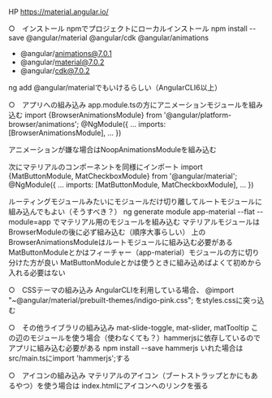 HP
https://material.angular.io/

○　インストール
npmでプロジェクトにローカルインストール
npm install --save @angular/material @angular/cdk @angular/animations
+ @angular/animations@7.0.1
+ @angular/material@7.0.2
+ @angular/cdk@7.0.2

ng add @angular/materialでもいけるらしい（AngularCLI6以上）

○　アプリへの組み込み
app.module.tsの方にアニメーションモジュールを組み込む
import {BrowserAnimationsModule} from '@angular/platform-browser/animations';
@NgModule({
  ...
  imports: [BrowserAnimationsModule],
  ...
})

アニメーションが嫌な場合はNoopAnimationsModuleを組み込む

次にマテリアルのコンポーネントを同様にインポート
import {MatButtonModule, MatCheckboxModule} from '@angular/material';
@NgModule({
  ...
  imports: [MatButtonModule, MatCheckboxModule],
  ...
})

ルーティングモジュールみたいにモジュールだけ切り離してルートモジュールに組み込んでもよい（そうすべき？）
ng generate module app-material --flat --module=app
でマテリアル用のモジュールを組み込む
マテリアルモジュールはBrowserModuleの後に必ず組み込む（順序大事らしい）
上のBrowserAnimationsModuleはルートモジュールに組み込む必要がある
MatButtonModuleとかはフィーチャー（app-material）モジュールの方に切り分けた方が良い
MatButtonModuleとかは使うときに組み込めばよくて初めから入れる必要はない

○　CSSテーマの組み込み
AngularCLIを利用している場合、
@import "~@angular/material/prebuilt-themes/indigo-pink.css";
をstyles.cssに突っ込む

○　その他ライブラリの組み込み
mat-slide-toggle, mat-slider, matTooltip
この辺のモジュールを使う場合（使わなくても？）hammerjsに依存しているのでアプリに組み込む必要がある
npm install --save hammerjs
いれた場合はsrc/main.tsにimport 'hammerjs';する

○　アイコンの組み込み
マテリアルのアイコン（ブートストラップとかにもあるやつ）を使う場合は
index.htmlにアイコンへのリンクを張る
<link href="https://fonts.googleapis.com/icon?family=Material+Icons" rel="stylesheet">